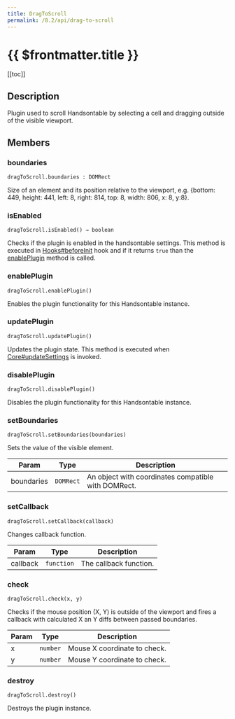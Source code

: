 ```yaml
---
title: DragToScroll
permalink: /8.2/api/drag-to-scroll
---
```


# {{ $frontmatter.title }}

[[toc]]

## Description


Plugin used to scroll Handsontable by selecting a cell and dragging outside of the visible viewport.



## Members
### boundaries
`dragToScroll.boundaries : DOMRect`

Size of an element and its position relative to the viewport,
e.g. {bottom: 449, height: 441, left: 8, right: 814, top: 8, width: 806, x: 8, y:8}.



### isEnabled
`dragToScroll.isEnabled() ⇒ boolean`

Checks if the plugin is enabled in the handsontable settings. This method is executed in [Hooks#beforeInit](Hooks#beforeInit)
hook and if it returns `true` than the [enablePlugin](#DragToScroll+enablePlugin) method is called.



### enablePlugin
`dragToScroll.enablePlugin()`

Enables the plugin functionality for this Handsontable instance.



### updatePlugin
`dragToScroll.updatePlugin()`

Updates the plugin state. This method is executed when [Core#updateSettings](Core#updateSettings) is invoked.



### disablePlugin
`dragToScroll.disablePlugin()`

Disables the plugin functionality for this Handsontable instance.



### setBoundaries
`dragToScroll.setBoundaries(boundaries)`

Sets the value of the visible element.


| Param | Type | Description |
| --- | --- | --- |
| boundaries | <code>DOMRect</code> | An object with coordinates compatible with DOMRect. |



### setCallback
`dragToScroll.setCallback(callback)`

Changes callback function.


| Param | Type | Description |
| --- | --- | --- |
| callback | <code>function</code> | The callback function. |



### check
`dragToScroll.check(x, y)`

Checks if the mouse position (X, Y) is outside of the viewport and fires a callback with calculated X an Y diffs
between passed boundaries.


| Param | Type | Description |
| --- | --- | --- |
| x | <code>number</code> | Mouse X coordinate to check. |
| y | <code>number</code> | Mouse Y coordinate to check. |



### destroy
`dragToScroll.destroy()`

Destroys the plugin instance.



